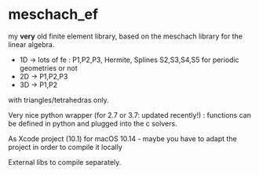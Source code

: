 # meschach_ef
my **very** old finite element library, based on the meschach library for the linear algebra.

- 1D -> lots of fe : P1,P2,P3, Hermite, Splines S2,S3,S4,S5  for periodic geometries or not
- 2D -> P1,P2,P3
- 3D -> P1,P2

with triangles/tetrahedras only.

Very nice python wrapper (for 2.7 or 3.7: updated recently!) : functions can be defined in python and plugged into the c solvers.


As Xcode project (10.1) for macOS 10.14 - maybe you have to adapt the project in order to compile it locally

External libs to compile separately.
